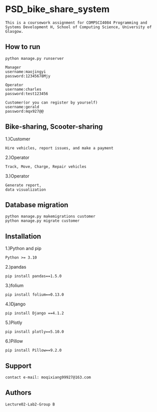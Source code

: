 # PSD_bike_share_system
```
This is a coursework assignment for COMPSCI4084 Programming and Systems Development H, School of Computing Science, University of Glasgow.
```


## How to run
```
python manage.py runserver

Manager
username:maojingyi
password:12345678Mjy

Operator
username:charles
password:test123456

Customer(or you can register by yourself)
username:gerald
password:mqx927@@
```

## Bike-sharing, Scooter-sharing
1.)Customer
```
Hire vehicles, report issues, and make a payment
```
2.)Operator
```
Track, Move, Charge, Repair vehicles
```
3.)Operator
```
Generate report,
data visualization
```

## Database migration
```
python manage.py makemigrations customer
python manage.py migrate customer
```


## Installation
1.)Python and pip 
```
Python >= 3.10
```
2.)pandas
```
pip install pandas==1.5.0
```
3.)folium
```
pip install folium==0.13.0
```
4.)Django
```
pip install Django ==4.1.2
```
5.)Plotly
```
pip install plotly==5.10.0
```
6.)Pillow
```
pip install Pillow==9.2.0
```

## Support
```
contact e-mail: moqixiang99927@163.com
```
## Authors
```
Lecture02-Lab2-Group B
```

